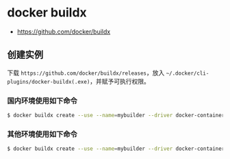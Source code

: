 # docker buildx

* https://github.com/docker/buildx

## 创建实例

下载 `https://github.com/docker/buildx/releases`，放入 `~/.docker/cli-plugins/docker-buildx(.exe)`，并赋予可执行权限。

### 国内环境使用如下命令

```bash
$ docker buildx create --use --name=mybuilder --driver docker-container --driver-opt image=dockerpracticesig/buildkit:master
```

### 其他环境使用如下命令

```bash
$ docker buildx create --use --name=mybuilder --driver docker-container
```
